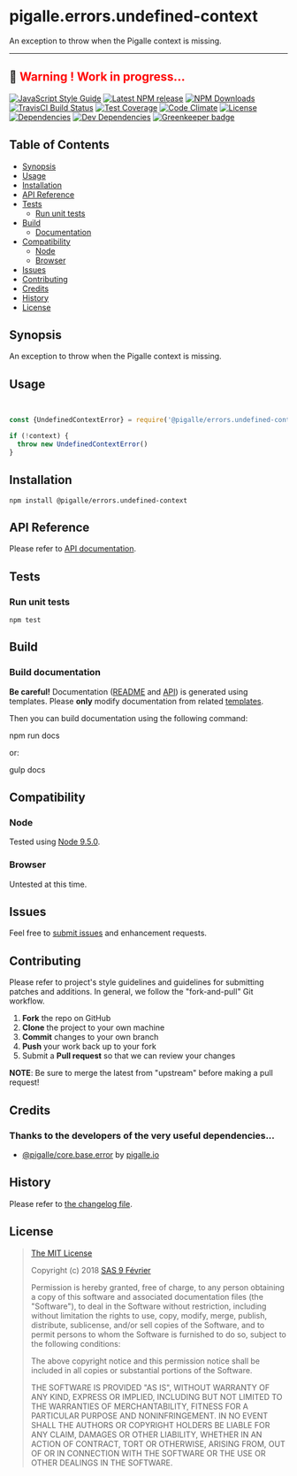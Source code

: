[npm-badge]: https://img.shields.io/npm/v/@pigalle/errors.undefined-context.svg
[npm-badge-url]: https://www.npmjs.com/package/@pigalle/errors.undefined-context
[npm-downloads-badge]: https://img.shields.io/npm/dt/@pigalle/errors.undefined-context.svg
[npm-downloads-url]: https://npmjs.org/package/@pigalle/errors.undefined-context
[travis-badge]: https://img.shields.io/travis/pigalle-io/pigalle.errors.undefined-context/master.svg?label=TravisCI
[travis-badge-url]: https://travis-ci.org/pigalle-io/pigalle.errors.undefined-context
[circle-badge]: https://circleci.com/gh/pigalle-io/pigalle.errors.undefined-context/tree/master.svg?style=svg&circle-token=
[circle-badge-url]: https://circleci.com/gh/pigalle-io/pigalle.errors.undefined-context/tree/master
[coveralls-badge]: https://coveralls.io/repos/github/pigalle-io/pigalle.errors.undefined-context/badge.svg?branch=master
[coveralls-badge-url]: https://coveralls.io/github/pigalle-io/pigalle.errors.undefined-context?branch=master
[codeclimate-badge]: https://img.shields.io/codeclimate/github/pigalle-io/pigalle.errors.undefined-context.svg
[codeclimate-badge-url]: https://codeclimate.com/github/pigalle-io/pigalle.errors.undefined-context
[ember-observer-badge]: http://emberobserver.com/badges/pigalle.errors.undefined-context.svg
[ember-observer-badge-url]: http://emberobserver.com/addons/pigalle.errors.undefined-context
[license-badge]: https://img.shields.io/npm/l/@pigalle/errors.undefined-context.svg
[license-badge-url]: LICENSE.md
[dependencies-badge]: https://img.shields.io/david/pigalle-io/pigalle.errors.undefined-context.svg
[dependencies-badge-url]: https://david-dm.org/pigalle-io/pigalle.errors.undefined-context
[devDependencies-badge]: https://img.shields.io/david/dev/pigalle-io/pigalle.errors.undefined-context.svg
[devDependencies-badge-url]: https://david-dm.org/pigalle-io/pigalle.errors.undefined-context#info=devDependencies
[greenkeeper-badge]: https://badges.greenkeeper.io/pigalle-io/pigalle.errors.undefined-context.svg
[greenkeeper-badge-url]: https://greenkeeper.io/
[standardjs-badge]: https://img.shields.io/badge/code_style-standard-brightgreen.svg
[standardjs-badge-url]: https://standardjs.com


# pigalle.errors.undefined-context

An exception to throw when the Pigalle context is missing. 


---
&#x1F34E; <span style="color:red">**__Warning !__ Work in progress...**</span>
---


[![JavaScript Style Guide][standardjs-badge]][standardjs-badge-url]
[![Latest NPM release][npm-badge]][npm-badge-url]
[![NPM Downloads][npm-downloads-badge]][npm-downloads-url]
[![TravisCI Build Status][travis-badge]][travis-badge-url]
[![Test Coverage][coveralls-badge]][coveralls-badge-url]
[![Code Climate][codeclimate-badge]][codeclimate-badge-url]
[![License][license-badge]][license-badge-url]
[![Dependencies][dependencies-badge]][dependencies-badge-url] 
[![Dev Dependencies][devDependencies-badge]][devDependencies-badge-url]
[![Greenkeeper badge][greenkeeper-badge]][greenkeeper-badge-url]

## Table of Contents

* [Synopsis](#synopsis)
* [Usage](#usage)
* [Installation](#installation)
* [API Reference](#api-reference)
* [Tests](#tests)
  * [Run unit tests](#tests_run-unit-tests)
* [Build](#build)
  * [Documentation](#build-documentation)
* [Compatibility](#compatibility)
  * [Node](#compatibility_node)
  * [Browser](#compatibility_browser)
* [Issues](#issues)
* [Contributing](#contributing)
* [Credits](#credits)
* [History](#history)
* [License](#license)

## <a name="synopsis"> Synopsis

An exception to throw when the Pigalle context is missing. 

## <a name="usage"> Usage

```javascript


const {UndefinedContextError} = require('@pigalle/errors.undefined-context')

if (!context) {
  throw new UndefinedContextError()
}

`````

## <a name="installation"> Installation

    npm install @pigalle/errors.undefined-context

## <a name="api-reference"> API Reference

Please refer to [API documentation](docs/API.md).

## <a name="test"> Tests

### <a name="tests_run-unit-tests"> Run unit tests

    npm test
    
## <a name="build"> Build

### <a name="build-documentation"> Build documentation

**Be careful!** Documentation ([README](README.md) and [API](docs/API.md)) is generated using templates. Please **only** modify documentation from related [templates](./.templates).

Then you can build documentation using the following command:

   npm run docs
   
or:

   gulp docs


## <a name="compatibility"> Compatibility

### <a name="compatibility_node"> Node

Tested using [Node 9.5.0](https://nodejs.org/dist/v9.5.0/docs/api/).

### <a name="compatibility_browser"> Browser

Untested at this time.

## <a name="issues"> Issues

Feel free to [submit issues](https://github.com/pigalle-io/pigalle.errors.undefined-context/issues) and enhancement requests.

## <a name="contributing"> Contributing

Please refer to project's style guidelines and guidelines for submitting patches and additions. In general, we follow the "fork-and-pull" Git workflow.

 1. **Fork** the repo on GitHub
 2. **Clone** the project to your own machine
 3. **Commit** changes to your own branch
 4. **Push** your work back up to your fork
 5. Submit a **Pull request** so that we can review your changes

**NOTE**: Be sure to merge the latest from "upstream" before making a pull request!

## <a name="credits"> Credits

### Thanks to the developers of the very useful dependencies...

* [@pigalle/core.base.error](https://github.com/pigalle-io/pigalle.core.base.error) by [pigalle.io](https://github.com/pigalle-io/)

## <a name="history"> History

Please refer to [the changelog file](docs/CHANGELOG.md).

## <a name="license"> License

>
> [The MIT License](https://opensource.org/licenses/MIT)
>
> Copyright (c) 2018 [SAS 9 Février](https://9fevrier.com/)
>
> Permission is hereby granted, free of charge, to any person obtaining a copy
> of this software and associated documentation files (the "Software"), to deal
> in the Software without restriction, including without limitation the rights
> to use, copy, modify, merge, publish, distribute, sublicense, and/or sell
> copies of the Software, and to permit persons to whom the Software is
> furnished to do so, subject to the following conditions:
>
> The above copyright notice and this permission notice shall be included in all
> copies or substantial portions of the Software.
>
> THE SOFTWARE IS PROVIDED "AS IS", WITHOUT WARRANTY OF ANY KIND, EXPRESS OR
> IMPLIED, INCLUDING BUT NOT LIMITED TO THE WARRANTIES OF MERCHANTABILITY,
> FITNESS FOR A PARTICULAR PURPOSE AND NONINFRINGEMENT. IN NO EVENT SHALL THE
>AUTHORS OR COPYRIGHT HOLDERS BE LIABLE FOR ANY CLAIM, DAMAGES OR OTHER
> LIABILITY, WHETHER IN AN ACTION OF CONTRACT, TORT OR OTHERWISE, ARISING FROM,
> OUT OF OR IN CONNECTION WITH THE SOFTWARE OR THE USE OR OTHER DEALINGS IN THE
> SOFTWARE.
>
